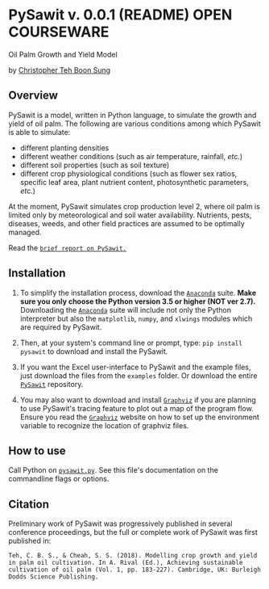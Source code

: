 # PySawit v. 0.0.1 (README) OPEN COURSEWARE

Oil Palm Growth and Yield Model

by [Christopher Teh Boon Sung](http://www.christopherteh.com)

## Overview

PySawit is a model, written in Python language, to simulate the growth and yield of oil palm. The following are various conditions among which PySawit is able to simulate:

* different planting densities
* different weather conditions (such as air temperature, rainfall, *etc.*)
* different soil properties (such as soil texture)
* different crop physiological conditions (such as flower sex ratios, specific leaf area, plant nutrient content, photosynthetic parameters, *etc.*)

At the moment, PySawit simulates crop production level 2, where oil palm is limited only by meteorological and soil water availability. Nutrients, pests, diseases, weeds, and other field practices are assumed to be optimally managed.

Read the [`brief report on PySawit.`](https://github.com/cbsteh/PySawit/blob/master/docs/pysawit.pdf)

## Installation

1. To simplify the installation process, download the [`Anaconda`](https://www.anaconda.com/download/) suite. **Make sure you only choose the Python version 3.5 or higher (NOT ver 2.7).** Downloading the [`Anaconda`](https://www.anaconda.com/download/) suite will include not only the Python interpreter but also the `matplotlib`, `numpy`, and `xlwings` modules which are required by PySawit.

1. Then, at your system's command line or prompt, type: `pip install pysawit`
to download and install the PySawit.

1. If you want the Excel user-interface to PySawit and the example files, just download the files from the `examples` folder. Or download the entire [`PySawit`](https://github.com/cbsteh/PySawit/archive/master.zip) repository.

1. You may also want to download and install [`Graphviz`](http://www.graphviz.org/Download.php) if you are planning to use PySawit's tracing feature to plot out a map of the program flow. Ensure you read the [`Graphviz`](http://www.graphviz.org/Download.php) website on how to set up the environment variable to recognize the location of graphviz files.

## How to use

Call Python on [`pysawit.py`](http://christopherteh.com/pysawit/pysawit/index.html). See this file's documentation on the commandline flags or options.

## Citation

Preliminary work of PySawit was progressively published in several conference proceedings, but the full or complete work of PySawit was first published in:

`Teh, C. B. S., & Cheah, S. S. (2018). Modelling crop growth and yield in palm oil cultivation. In A. Rival (Ed.), Achieving sustainable cultivation of oil palm (Vol. 1, pp. 183-227). Cambridge, UK: Burleigh Dodds Science Publishing.`
